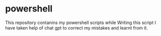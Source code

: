 # powershell
This repository contanins my powershell scripts
while Writing this script I have taken help of chat gpt to correct my mistakes and learnt from it.

